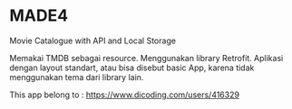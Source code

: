 # MADE4
Movie Catalogue with API and Local Storage

Memakai TMDB sebagai resource.
Menggunakan library Retrofit.
Aplikasi dengan layout standart, atau bisa disebut basic App, karena tidak menggunakan tema dari library lain.



This app belong to : https://www.dicoding.com/users/416329
